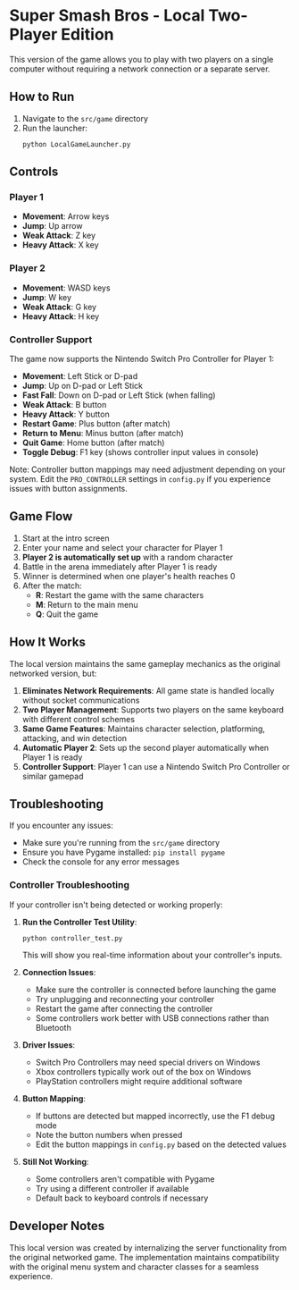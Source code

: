 # Super Smash Bros - Local Two-Player Edition

This version of the game allows you to play with two players on a single computer without requiring a network connection or a separate server.

## How to Run

1. Navigate to the `src/game` directory
2. Run the launcher:
   ```
   python LocalGameLauncher.py
   ```

## Controls

### Player 1
- **Movement**: Arrow keys
- **Jump**: Up arrow
- **Weak Attack**: Z key
- **Heavy Attack**: X key

### Player 2 
- **Movement**: WASD keys
- **Jump**: W key
- **Weak Attack**: G key
- **Heavy Attack**: H key

### Controller Support
The game now supports the Nintendo Switch Pro Controller for Player 1:

- **Movement**: Left Stick or D-pad
- **Jump**: Up on D-pad or Left Stick
- **Fast Fall**: Down on D-pad or Left Stick (when falling)
- **Weak Attack**: B button
- **Heavy Attack**: Y button
- **Restart Game**: Plus button (after match)
- **Return to Menu**: Minus button (after match) 
- **Quit Game**: Home button (after match)
- **Toggle Debug**: F1 key (shows controller input values in console)

Note: Controller button mappings may need adjustment depending on your system. Edit the `PRO_CONTROLLER` settings in `config.py` if you experience issues with button assignments.

## Game Flow

1. Start at the intro screen
2. Enter your name and select your character for Player 1
3. **Player 2 is automatically set up** with a random character
4. Battle in the arena immediately after Player 1 is ready
5. Winner is determined when one player's health reaches 0
6. After the match:
   - **R**: Restart the game with the same characters
   - **M**: Return to the main menu
   - **Q**: Quit the game

## How It Works

The local version maintains the same gameplay mechanics as the original networked version, but:

1. **Eliminates Network Requirements**: All game state is handled locally without socket communications
2. **Two Player Management**: Supports two players on the same keyboard with different control schemes
3. **Same Game Features**: Maintains character selection, platforming, attacking, and win detection
4. **Automatic Player 2**: Sets up the second player automatically when Player 1 is ready
5. **Controller Support**: Player 1 can use a Nintendo Switch Pro Controller or similar gamepad

## Troubleshooting

If you encounter any issues:

- Make sure you're running from the `src/game` directory
- Ensure you have Pygame installed: `pip install pygame`
- Check the console for any error messages

### Controller Troubleshooting

If your controller isn't being detected or working properly:

1. **Run the Controller Test Utility**: 
   ```
   python controller_test.py
   ```
   This will show you real-time information about your controller's inputs.

2. **Connection Issues**:
   - Make sure the controller is connected before launching the game
   - Try unplugging and reconnecting your controller
   - Restart the game after connecting the controller
   - Some controllers work better with USB connections rather than Bluetooth

3. **Driver Issues**:
   - Switch Pro Controllers may need special drivers on Windows
   - Xbox controllers typically work out of the box on Windows
   - PlayStation controllers might require additional software

4. **Button Mapping**:
   - If buttons are detected but mapped incorrectly, use the F1 debug mode
   - Note the button numbers when pressed
   - Edit the button mappings in `config.py` based on the detected values

5. **Still Not Working**:
   - Some controllers aren't compatible with Pygame
   - Try using a different controller if available
   - Default back to keyboard controls if necessary

## Developer Notes

This local version was created by internalizing the server functionality from the original networked game. The implementation maintains compatibility with the original menu system and character classes for a seamless experience. 